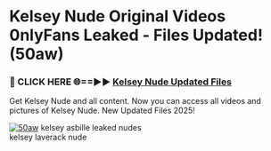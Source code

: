 # Kelsey Nude Original Videos 0nlyFans Leaked - Files Updated! (50aw)

<h3>🔴 CLICK HERE 🌐==►► <a href="https://tinyurl.com/5h6xmrr3" rel="nofollow">Kelsey Nude Updated Files</a></h3>

Get Kelsey Nude and all content. Now you can access all videos and pictures of Kelsey Nude. New Updated Files 2025!

[![50aw](https://i.imgur.com/KVD873Z.gif)](https://tinyurl.com/5h6xmrr3)
kelsey asbille leaked nudes<br>
kelsey laverack nude